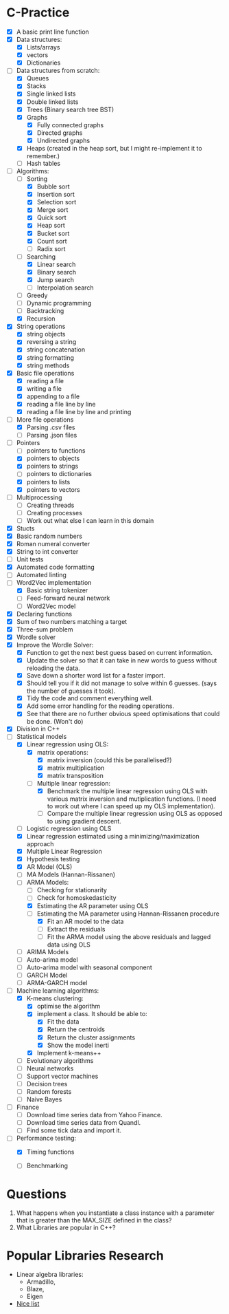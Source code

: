 # C-Practice

- [x] A basic print line function
- [x] Data structures:
    - [x] Lists/arrays
    - [x] vectors
    - [x] Dictionaries
- [ ] Data structures from scratch:
    - [x] Queues
    - [x] Stacks
    - [x] Single linked lists
    - [x] Double linked lists
    - [x] Trees (Binary search tree BST)
    - [x] Graphs
        - [x] Fully connected graphs
        - [x] Directed graphs
        - [x] Undirected graphs 
    - [x] Heaps (created in the heap sort, but I might re-implement it to remember.)
    - [ ] Hash tables
- [ ] Algorithms:
    - [ ] Sorting
        - [x] Bubble sort
        - [x] Insertion sort
        - [x] Selection sort
        - [x] Merge sort
        - [x] Quick sort
        - [x] Heap sort
        - [x] Bucket sort
        - [x] Count sort
        - [ ] Radix sort
    - [ ] Searching
        - [x] Linear search
        - [x] Binary search
        - [x] Jump search
        - [ ] Interpolation search
    - [ ] Greedy
    - [ ] Dynamic programming
    - [ ] Backtracking
    - [x] Recursion
- [x] String operations
    - [x] string objects
    - [x] reversing a string
    - [x] string concatenation
    - [x] string formatting
    - [x] string methods
- [x] Basic file operations
    - [x] reading a file
    - [x] writing a file
    - [x] appending to a file
    - [x] reading a file line by line
    - [x] reading a file line by line and printing
- [ ] More file operations
    - [x] Parsing .csv files
    - [ ] Parsing .json files
- [ ] Pointers
    - [ ] pointers to functions
    - [x] pointers to objects
    - [x] pointers to strings
    - [ ] pointers to dictionaries
    - [x] pointers to lists
    - [x] pointers to vectors
- [ ] Multiprocessing
    - [ ] Creating threads
    - [ ] Creating processes
    - [ ] Work out what else I can learn in this domain
- [x] Stucts
- [x] Basic random numbers
- [x] Roman numeral converter
- [x] String to int converter
- [ ] Unit tests
- [x] Automated code formatting
- [ ] Automated linting
- [ ] Word2Vec implementation
    - [x] Basic string tokenizer
    - [ ] Feed-forward neural network
    - [ ] Word2Vec model
- [x] Declaring functions
- [x] Sum of two numbers matching a target
- [x] Three-sum problem
- [x] Wordle solver
- [x] Improve the Wordle Solver:
    - [x] Function to get the next best guess based on current information.
    - [x] Update the solver so that it can take in new words to guess without reloading the data.
    - [x] Save down a shorter word list for a faster import.
    - [x] Should tell you if it did not manage to solve within 6 guesses. (says the number of guesses it took).
    - [x] Tidy the code and comment everything well.
    - [x] Add some error handling for the reading operations.
    - [x] See that there are no further obvious speed optimisations that could be done.
(Won't do)
- [x] Division in C++
- [ ] Statistical models
    - [x] Linear regression using OLS:
        - [x] matrix operations:
            - [x] matrix inversion (could this be parallelised?)
            - [x] matrix multiplication
            - [x] matrix transposition
        - [ ] Multiple linear regression:
            - [x] Benchmark the multiple linear regression using OLS with various matrix inversion and mutiplication functions. (I need to work out where I can speed up my OLS implementation).
            - [ ] Compare the multiple linear regression using OLS as opposed to using gradient descent.
    - [ ] Logistic regression using OLS
    - [x] Linear regression estimated using a minimizing/maximization approach
    - [x] Multiple Linear Regression
    - [x] Hypothesis testing
    - [x] AR Model (OLS)
    - [ ] MA Models (Hannan-Rissanen)
    - [ ] ARMA Models:
        - [ ] Checking for stationarity
        - [ ] Check for homoskedasticity
        - [x] Estimating the AR parameter using OLS
        - [ ] Estimating the MA parameter using Hannan-Rissanen procedure
            - [x] Fit an AR model to the data
            - [ ] Extract the residuals
            - [ ] Fit the ARMA model using the above residuals and lagged data using OLS
    - [ ] ARIMA Models
    - [ ] Auto-arima model
    - [ ] Auto-arima model with seasonal component
    - [ ] GARCH Model
    - [ ] ARMA-GARCH model
- [ ] Machine learning algorithms:
    - [x] K-means clustering:
        - [x] optimise the algorithm
        - [x] implement a class. It should be able to:
            - [x] Fit the data
            - [x] Return the centroids
            - [x] Return the cluster assignments
            - [x] Show the model inerti
        - [x] Implement k-means++
    - [ ] Evolutionary algorithms
    - [ ] Neural networks
    - [ ] Support vector machines
    - [ ] Decision trees
    - [ ] Random forests
    - [ ] Naive Bayes
- [ ] Finance
    - [ ] Download time series data from Yahoo Finance.
    - [ ] Download time series data from Quandl.
    - [ ] Find some tick data and import it.
- [ ] Performance testing:
    - [x] Timing functions
    - [ ] Benchmarking
    

# Questions
1. What happens when you instantiate a class instance with a parameter that is greater than the MAX_SIZE defined in the class?
2. What Libraries are popular in C++?

# Popular Libraries Research
- Linear algebra libraries:
    - Armadillo,
    - Blaze,
    - Eigen
- [Nice list](https://github.com/fffaraz/awesome-cpp)

